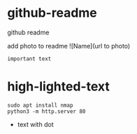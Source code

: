 # github-readme
github readme

add photo to readme
![Name](url to photo)

`important text`

# high-lighted-text

	sudo apt install nmap
	python3 -m http.server 80

  * text with dot
